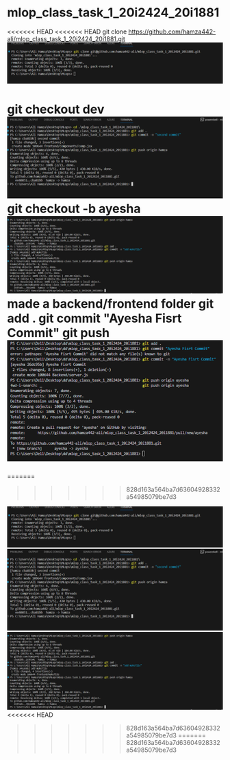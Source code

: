 # mlop_class_task_1_20i2424_20i1881
<<<<<<< HEAD
<<<<<<< HEAD
 git clone https://github.com/hamza442-ali/mlop_class_task_1_20i2424_20i1881.git
 ![alt text](image.png)

  git checkout dev
  ![alt text](image-1.png)
  git checkout -b ayesha
  ![alt text](image-2.png)
  made a backend/frontend folder
  git add . 
  git commit "Ayesha Fisrt Commit"
  git push 
  ![alt text](image-3.png)
=======
=======
>>>>>>> 828d163a564ba7d63604928332a54985079be7d3















 

![Alt text](image.png)
![Alt text](image-1.png)
![Alt text](image-2.png)
<<<<<<< HEAD
>>>>>>> 828d163a564ba7d63604928332a54985079be7d3
=======
>>>>>>> 828d163a564ba7d63604928332a54985079be7d3
